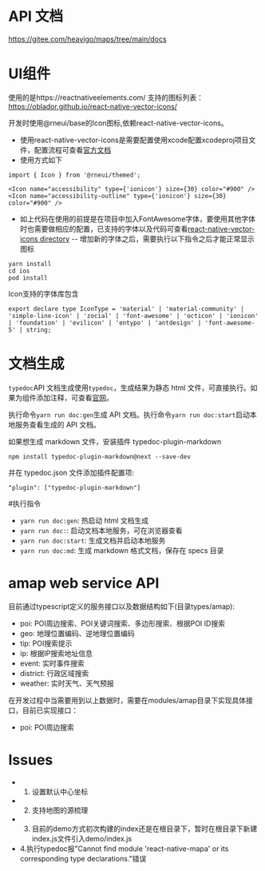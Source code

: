 # API 文档

https://gitee.com/heavigo/maps/tree/main/docs

# UI组件
使用的是https://reactnativeelements.com/
支持的图标列表：https://oblador.github.io/react-native-vector-icons/

开发时使用@rneui/base的Icon图标,依赖react-native-vector-icons。
- 使用react-native-vector-icons是需要配置使用xcode配置xcodeproj项目文件，配置流程可查看[官方文档](https://github.com/oblador/react-native-vector-icons?tab=readme-ov-file#bundled-icon-sets)
- 使用方式如下
```
import { Icon } from '@rneui/themed';

<Icon name="accessibility" type={'ionicon'} size={30} color="#900" />
<Icon name="accessibility-outline" type={'ionicon'} size={30} color="#900" />
```
- 如上代码在使用的前提是在项目中加入FontAwesome字体，要使用其他字体时也需要做相应的配置，已支持的字体以及代码可查看[react-native-vector-icons directory](https://oblador.github.io/react-native-vector-icons/)
-- 增加新的字体之后，需要执行以下指令之后才能正常显示图标
```
yarn install
cd ios
pod install
```
Icon支持的字体库包含
```
export declare type IconType = 'material' | 'material-community' | 'simple-line-icon' | 'zocial' | 'font-awesome' | 'octicon' | 'ionicon' | 'foundation' | 'evilicon' | 'entypo' | 'antdesign' | 'font-awesome-5' | string;

```

# 文档生成

`typedoc`API 文档生成使用`typedoc`，生成结果为静态 html 文件，可直接执行。如果为组件添加注释，可查看[官网](https://typedoc.org/guides/overview/)。

执行命令`yarn run doc:gen`生成 API 文档。执行命令`yarn run doc:start`启动本地服务查看生成的 API 文档。

如果想生成 markdown 文件，安装插件 typedoc-plugin-markdown

```
npm install typedoc-plugin-markdown@next --save-dev
```

并在 typedoc.json 文件添加插件配置项:

```
"plugin": ["typedoc-plugin-markdown"]
```

#执行指令

-   `yarn run doc:gen`: 热启动 html 文档生成
-   `yarn run doc:`: 启动文档本地服务，可在浏览器查看
-   `yarn run doc:start`: 生成文档并启动本地服务
-   `yarn run doc:md`: 生成 markdown 格式文档，保存在 specs 目录

# amap web service API
目前通过typescript定义的服务接口以及数据结构如下(目录types/amap):
- poi: POI周边搜索、POI关键词搜索、多边形搜索、根据POI ID搜索
- geo: 地理位置编码、逆地理位置编码
- tip: POI搜索提示
- ip: 根据IP搜索地址信息
- event: 实时事件搜索
- district: 行政区域搜索
- weather: 实时天气、天气预报

在开发过程中当需要用到以上数据时，需要在modules/amap目录下实现具体接口，目前已实现接口：
- poi: POI周边搜索

# Issues

-   1. 设置默认中心坐标
-   2. 支持地图的源梳理
-   3. 目前的demo方式初次构建的index还是在根目录下，暂时在根目录下新建index.js文件引入demo/index.js
-   4.执行typedoc报"Cannot find module 'react-native-mapa' or its corresponding type declarations."错误
